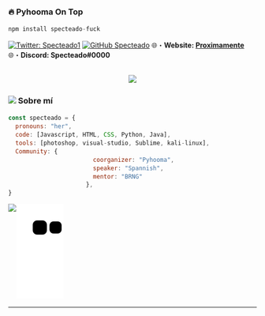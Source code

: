 ### 🔥 Pyhooma On Top

```js
npm install specteado-fuck
```

[![Twitter: Specteado1](https://img.shields.io/twitter/follow/ThaiiBraga?style=social)](https://twitter.com/Specteado1)
[![GitHub Specteado](https://img.shields.io/github/followers/thaiane?label=follow&style=social)](https://github.com/Specteado)
🌐・**Website: [Proximamente]()**
🌐・**Discord: Specteado#0000**


<br>
<div align="center">
<a href="https://github.com/Specteado">
  <img src="https://github-readme-stats.vercel.app/api/top-langs/?username=Specteado&langs_count=3&theme=dark">
</a>
  </div>

### <img src="https://media.giphy.com/media/VgCDAzcKvsR6OM0uWg/giphy.gif" width="50"> Sobre mí

```javascript
const specteado = {
  pronouns: "her",
  code: [Javascript, HTML, CSS, Python, Java],
  tools: [photoshop, visual-studio, Sublime, kali-linux],
  Community: {
                        coorganizer: "Pyhooma",
                        speaker: "Spannish",
                        mentor: "BRNG"
                      },
}
```
<div align="center">
  <a href="https://discord.com/users/715155658055352360">
    <img src="https://lanyard-profile-readme.vercel.app/api/715155658055352360?animated=true" align="left" align="center" height="205">
  </a>
</div>
<a href="https://specteado.cf" target="_blank"><img src="https://github.com/rafaballerini/rafaballerini/blob/output/github-contribution-grid-snake.svg" alt="sneke"></a>

---
